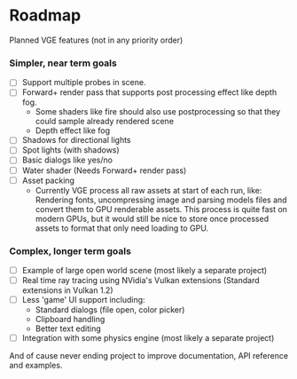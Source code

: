 # Roadmap

Planned VGE features (not in any priority order)

### Simpler, near term goals
- [ ] Support multiple probes in scene.
- [ ] Forward+ render pass that supports post processing effect like depth fog. 
   - Some shaders like fire should also use postprocessing so that they could sample already rendered scene
   - Depth effect like fog  
- [ ] Shadows for directional lights
- [ ] Spot lights (with shadows)
- [ ] Basic dialogs like yes/no
- [ ] Water shader (Needs Forward+ render pass)
- [ ] Asset packing
   - Currently VGE process all raw assets at start of each run, like: Rendering fonts, uncompressing image and parsing models files and convert them to GPU renderable assets.
   This process is quite fast on modern GPUs, but it would still be nice to store once processed assets
   to format that only need loading to GPU.


### Complex, longer term goals
- [ ] Example of large open world scene (most likely a separate project)
- [ ] Real time ray tracing using NVidia's Vulkan extensions (Standard extensions in Vulkan 1.2)
- [ ] Less 'game' UI support including:
  - Standard dialogs (file open, color picker)
  - Clipboard handling
  - Better text editing
- [ ] Integration with some physics engine (most likely a separate project)

And of cause never ending project to improve documentation, API reference and examples.
